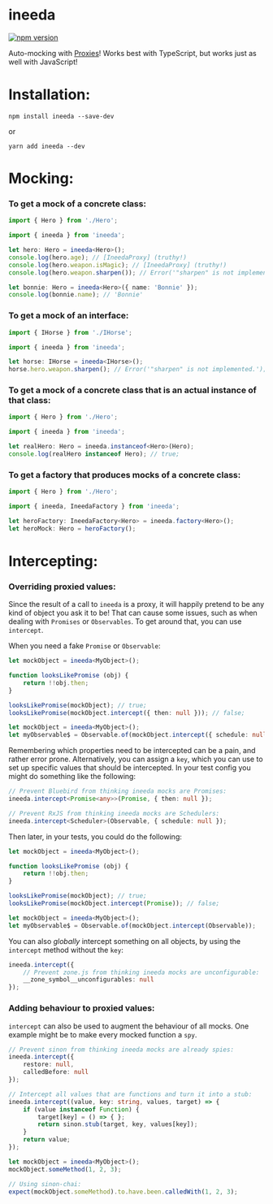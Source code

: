 # ineeda

[![npm version](https://img.shields.io/npm/v/ineeda.svg)](https://img.shields.io/npm/v/ineeda.svg)

Auto-mocking with [Proxies](https://developer.mozilla.org/en/docs/Web/JavaScript/Reference/Global_Objects/Proxy)! Works best with TypeScript, but works just as well with JavaScript!

# Installation:

```
npm install ineeda --save-dev
```
or 
```
yarn add ineeda --dev
```

# Mocking:

### To get a mock of a concrete class:

```typescript
import { Hero } from './Hero';

import { ineeda } from 'ineeda';

let hero: Hero = ineeda<Hero>();
console.log(hero.age); // [IneedaProxy] (truthy!)
console.log(hero.weapon.isMagic); // [IneedaProxy] (truthy!)
console.log(hero.weapon.sharpen()); // Error('"sharpen" is not implemented.');

let bonnie: Hero = ineeda<Hero>({ name: 'Bonnie' });
console.log(bonnie.name); // 'Bonnie'
```

### To get a mock of an interface:

```typescript
import { IHorse } from './IHorse';

import { ineeda } from 'ineeda';

let horse: IHorse = ineeda<IHorse>();
horse.hero.weapon.sharpen(); // Error('"sharpen" is not implemented.');
```

### To get a mock of a concrete class that is an actual instance of that class:

```typescript
import { Hero } from './Hero';

import { ineeda } from 'ineeda';

let realHero: Hero = ineeda.instanceof<Hero>(Hero);
console.log(realHero instanceof Hero); // true;
```

### To get a factory that produces mocks of a concrete class:

```typescript
import { Hero } from './Hero';

import { ineeda, IneedaFactory } from 'ineeda';

let heroFactory: IneedaFactory<Hero> = ineeda.factory<Hero>();
let heroMock: Hero = heroFactory();
```

# Intercepting:

### Overriding proxied values:

Since the result of a call to `ineeda` is a proxy, it will happily pretend to be any kind of object you ask it to be! That can cause some issues, such as when dealing with `Promises` or `Observables`. To get around that, you can use `intercept`.

When you need a fake `Promise` or `Observable`:

```typescript
let mockObject = ineeda<MyObject>();

function looksLikePromise (obj) {
    return !!obj.then;
}

looksLikePromise(mockObject); // true;
looksLikePromise(mockObject.intercept({ then: null })); // false;

let mockObject = ineeda<MyObject>();
let myObservable$ = Observable.of(mockObject.intercept({ schedule: null }));
```

Remembering which properties need to be intercepted can be a pain, and rather error prone. Alternatively, you can assign a `key`, which you can use to set up specific values that should be intercepted. In your test config you might do something like the following:

```typescript
// Prevent Bluebird from thinking ineeda mocks are Promises:
ineeda.intercept<Promise<any>>(Promise, { then: null });

// Prevent RxJS from thinking ineeda mocks are Schedulers:
ineeda.intercept<Scheduler>(Observable, { schedule: null });
```

Then later, in your tests, you could do the following:

```typescript
let mockObject = ineeda<MyObject>();

function looksLikePromise (obj) {
    return !!obj.then;
}

looksLikePromise(mockObject); // true;
looksLikePromise(mockObject.intercept(Promise)); // false;

let mockObject = ineeda<MyObject>();
let myObservable$ = Observable.of(mockObject.intercept(Observable));
```

You can also *globally* intercept something on all objects, by using the `intercept` method without the `key`:

```typeScript
ineeda.intercept({
    // Prevent zone.js from thinking ineeda mocks are unconfigurable:
    __zone_symbol__unconfigurables: null
});
```

### Adding behaviour to proxied values:

`intercept` can also be used to augment the behaviour of all mocks. One example might be to make every mocked function a `spy`.

```typescript
// Prevent sinon from thinking ineeda mocks are already spies:
ineeda.intercept({
    restore: null,
    calledBefore: null
});

// Intercept all values that are functions and turn it into a stub:
ineeda.intercept((value, key: string, values, target) => {
    if (value instanceof Function) {
        target[key] = () => { };
        return sinon.stub(target, key, values[key]);
    }
    return value;
});

let mockObject = ineeda<MyObject>();
mockObject.someMethod(1, 2, 3);

// Using sinon-chai:
expect(mockObject.someMethod).to.have.been.calledWith(1, 2, 3);
```
